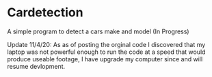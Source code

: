 # Cardetection
A simple program to detect a cars make and model (In Progress)

Update 11/4/20:
As as of posting the orginal code I discovered that my laptop was not powerful enough to run the code at a speed that would produce useable footage, I have upgrade my computer since and will resume devlopment.

